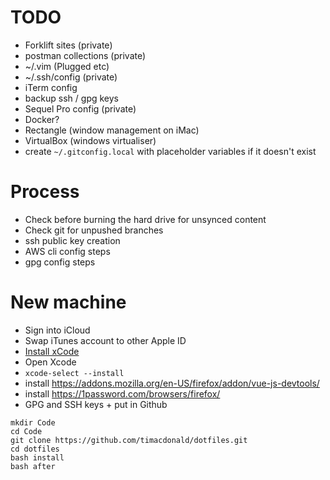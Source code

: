 # TODO
- Forklift sites (private)
- postman collections (private)
- ~/.vim (Plugged etc)
- ~/.ssh/config (private)
- iTerm config
- backup ssh / gpg keys
- Sequel Pro config (private)
- Docker?
- Rectangle (window management on iMac)
- VirtualBox (windows virtualiser)
- create `~/.gitconfig.local` with placeholder variables if it doesn't exist

# Process
- Check before burning the hard drive for unsynced content
- Check git for unpushed branches
- ssh public key creation
- AWS cli config steps
- gpg config steps

# New machine
- Sign into iCloud
- Swap iTunes account to other Apple ID
- [Install xCode](https://apps.apple.com/au/app/xcode/id497799835?mt=12)
- Open Xcode
- `xcode-select --install`
- install https://addons.mozilla.org/en-US/firefox/addon/vue-js-devtools/
- install https://1password.com/browsers/firefox/
- GPG and SSH keys + put in Github

```
mkdir Code
cd Code
git clone https://github.com/timacdonald/dotfiles.git
cd dotfiles
bash install
bash after
```
